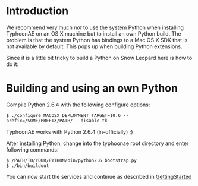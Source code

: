 # Introduction #

We recommend very much _not_ to use the system Python when installing TyphoonAE
on an OS X machine but to install an own Python build.  The problem is that the
system Python has bindings to a Mac OS X SDK that is not available by default.
This pops up when building Python extensions.

Since it is a little bit tricky to build a Python on Snow Leopard here is how
to do it:

# Building and using an own Python #

Compile Python 2.6.4 with the following configure options:

```
$ ./configure MACOSX_DEPLOYMENT_TARGET=10.6 --prefix=/SOME/PREFIX/PATH/ --disable-tk
```

TyphoonAE works with Python 2.6.4 (in-officially) ;)

After installing Python, change into the typhoonae root directory and enter following commands:

```
$ /PATH/TO/YOUR/PYTHON/bin/python2.6 bootstrap.py
$ ./bin/buildout
```

You can now start the services and continue as described in [GettingStarted](GettingStarted.md)